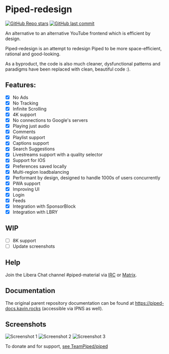 # Piped-redesign

[![GitHub Repo stars](https://img.shields.io/github/stars/mmjee/Piped-redesign?style=social)](https://github.com/mmjee/Piped-redesign/stargazers)
[![GitHub last commit](https://img.shields.io/github/last-commit/mmjee/Piped-redesign)](https://github.com/mmjee/Piped-redesign/commits)

An alternative to an alternative YouTube frontend which is efficient by design.

Piped-redesign is an attempt to redesign Piped to be more space-efficient, rational and good-looking.

As a byproduct, the code is also much cleaner, dysfunctional patterns and paradigms have been replaced with clean, beautiful code :).

## Features:

- [x] No Ads
- [x] No Tracking
- [x] Infinite Scrolling
- [x] 4K support
- [x] No connections to Google's servers
- [x] Playing just audio
- [x] Comments
- [x] Playlist support
- [x] Captions support
- [x] Search Suggestions
- [x] Livestreams support with a quality selector
- [x] Support for IOS
- [x] Preferences saved locally
- [x] Multi-region loadbalancing
- [x] Performant by design, designed to handle 1000s of users concurrently
- [x] PWA support
- [x] Improving UI
- [x] Login
- [x] Feeds
- [x] Integration with SponsorBlock
- [x] Integration with LBRY

## WIP

- [ ] 8K support
- [ ] Update screenshots

## Help

Join the Libera Chat channel #piped-material via [IRC](ircs://irc.libera.chat:6697/#piped-material) or [Matrix](https://matrix.to/#/#piped-material:libera.chat).

## Documentation

The original parent repository documentation can be found at https://piped-docs.kavin.rocks (accessible via IPNS as well).

## Screenshots

![Screenshot 1](https://piped-ng-assets.xn--17b.net/screenshot1.png)
![Screenshot 2](https://piped-ng-assets.xn--17b.net/screenshot2.png)
![Screenshot 3](https://piped-ng-assets.xn--17b.net/screenshot3.png)

To donate and for support, [see TeamPiped/piped](https://github.com/TeamPiped/piped)
